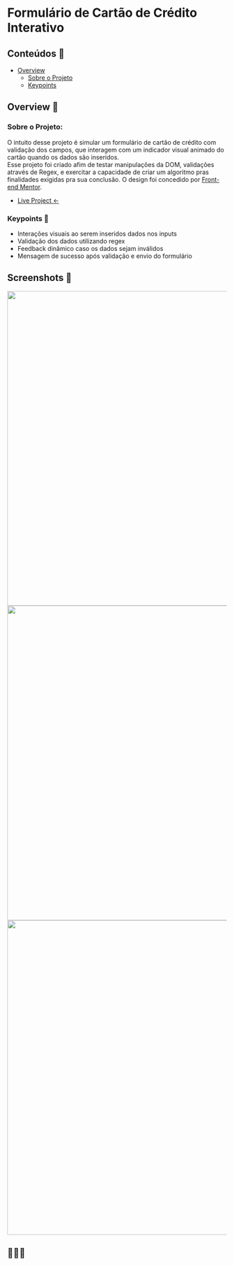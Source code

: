 # Formulário de Cartão de Crédito Interativo


## Conteúdos :pushpin:

- [Overview](#overview-monocle_face)
  - [Sobre o Projeto](#sobre-o-projeto)
  - [Keypoints](#keypoints-memo)
  

## Overview :monocle_face:

### Sobre o Projeto:

O intuito desse projeto é simular um formulário de cartão de crédito com validação dos campos, que interagem com um indicador visual animado do cartão quando os dados são inseridos.<br>
Esse projeto foi criado afim de testar manipulações da DOM, validações através de Regex, e exercitar a capacidade de criar um algoritmo pras finalidades exigidas pra sua conclusão. O design foi concedido por [Front-end Mentor](https://www.frontendmentor.io/challenges/interactive-card-details-form-XpS8cKZDWw).<br>

- [Live Project <-](https://guimcard.netlify.app)

### Keypoints :memo:

- Interações visuais ao serem inseridos dados nos inputs
- Validação dos dados utilizando regex
- Feedback dinâmico caso os dados sejam inválidos
- Mensagem de sucesso após validação e envio do formulário

## Screenshots :camera_flash:

<div>
  <img width="720em" src="https://user-images.githubusercontent.com/101853308/200062589-d6ddcc24-7428-4644-9653-a9c49436e833.png"></img>
  <img width="720em" src="https://user-images.githubusercontent.com/101853308/200062729-53f32ef0-6429-4da6-b839-0e4c2085abb6.png"></img>
  <img width="720em" src="https://user-images.githubusercontent.com/101853308/200062662-c9106ccb-0d01-4502-8427-5b3c82e6ef83.png"></img>
</div>

## :construction::construction::construction_worker:
